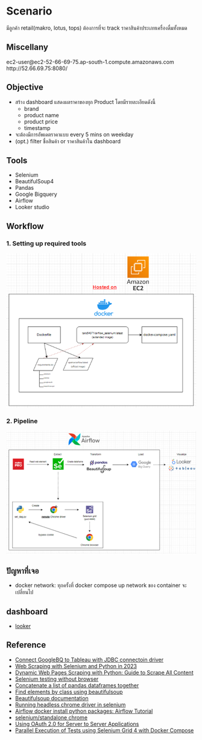 # Scenario

มีลูกค้า retail(makro, lotus, tops) ต้องการที่จะ track ราคาสินค้าประเภทเครื่องดื่มทั้งหมด

## Miscellany
<div>
ec2-user@ec2-52-66-69-75.ap-south-1.compute.amazonaws.com
</div>

<div>
http://52.66.69.75:8080/
</div>

## Objective

- สร้าง dashboard แสดงผลราคาของทุก Product โดยมีรายละเอียดดังนี้
  - brand
  - product name
  - product price
  - timestamp
- จะต้องมีการอัพเดตราคาแบบ every 5 mins on weekday
- (opt.) filter ชื่อสินค้า or ราคาสินค้าใน dashboard


## Tools

- Selenium
- BeautifulSoup4
- Pandas
- Google Bigquery
- Airflow
- Looker studio

## Workflow

### 1. Setting up required tools

![dockerize extended image](img/docker.png)

### 2. Pipeline

![dag](img/dag.png)

## ปัญหาที่เจอ

- docker network: ทุกครั้งที่ docker compose up network ของ container จะเปลี่ยนไป

## dashboard
- [looker](https://lookerstudio.google.com/reporting/3974e62b-664d-4792-91e8-67e6aeb3df5c)

## Reference

- [Connect GoogleBQ to Tableau with JDBC connectoin driver](https://help.tableau.com/current/pro/desktop/en-us/examples_googlebigquery_jdbc.htm)
- [Web Scraping with Selenium and Python in 2023](https://www.zenrows.com/blog/selenium-python-web-scraping#finding-elements-and-content)
- [Dynamic Web Pages Scraping with Python: Guide to Scrape All Content](https://www.zenrows.com/blog/dynamic-web-pages-scraping-python#what-is)
- [Selenium testing without browser](https://stackoverflow.com/questions/7593611/selenium-testing-without-browser)
- [Concatenate a list of pandas dataframes together](https://stackoverflow.com/questions/32444138/concatenate-a-list-of-pandas-dataframes-together)
- [Find elements by class using beautifulsoup](https://www.codespeedy.com/find-elements-by-class-using-beautifulsoup/#google_vignette)
- [Beautifulsoup documentation](https://www.crummy.com/software/BeautifulSoup/bs4/doc/)
- [Running headless chrome driver in selenium](https://www.selenium.dev/blog/2023/headless-is-going-away/)
- [Airflow docker install python packages: Airflow Tutorial](https://www.youtube.com/watch?v=0UepvC9X4HY)
- [selenium/standalone chrome](https://hub.docker.com/r/selenium/standalone-chrome)
- [Using OAuth 2.0 for Server to Server Applications](https://developers.google.com/identity/protocols/oauth2/service-account#python)
- [Parallel Execution of Tests using Selenium Grid 4 with Docker Compose](https://medium.com/@iamfaisalkhatri/parallel-execution-of-tests-using-selenium-grid-4-with-docker-compose-2dc243f4fe8b)
